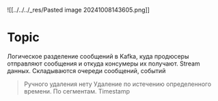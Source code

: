 ![[../../../_res/Pasted image 20241008143605.png]]

# Topic

Логическое разделение сообщений в Kafka, куда продюсеры отправляют сообщения и откуда консумеры их получают. Stream данных. Складываются очереди сообщений, событий

> Ручного удаления нету
> Удаление по истечению определенного времени. По сегментам. Timestamp
